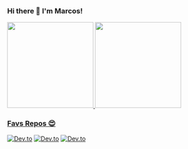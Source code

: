 ### Hi there 👋 I'm Marcos!

<div>
  <a href="https://github.com/MarcosATSF">   
  <img height="200em" src="https://github-readme-stats.vercel.app/api?username=MarcosATSF&theme=radical&show_icons=true"/>
  <img height="200em" src="https://github-readme-stats.vercel.app/api/top-langs/?username=MarcosATSF&layout=compact&langs_count=16&theme=radical"/>
</div>

### Favs Repos 😍
[![Dev.to](https://github-readme-stats.vercel.app/api/pin/?username=MarcosATSF&repo=PacmanGameOCLM)](https://github.com/marcosatsf/PacmanGameOCLM)
[![Dev.to](https://github-readme-stats.vercel.app/api/pin/?username=MarcosATSF&repo=Dogolins)](https://github.com/marcosatsf/Dogolins)
[![Dev.to](https://github-readme-stats.vercel.app/api/pin/?username=MarcosATSF&repo=coneg-project)](https://github.com/marcosatsf/coneg-project)

<!--
TODO
**marcosatsf/marcosatsf** is a ✨ _special_ ✨ repository because its `README.md` (this file) appears on your GitHub profile.

Here are some ideas to get you started:

- 🔭 I’m currently working on ...
- 🌱 I’m currently learning ...
- 👯 I’m looking to collaborate on ...
- 🤔 I’m looking for help with ...
- 💬 Ask me about ...
- 📫 How to reach me: ...
- 😄 Pronouns: ...
- ⚡ Fun fact: ...
-->
